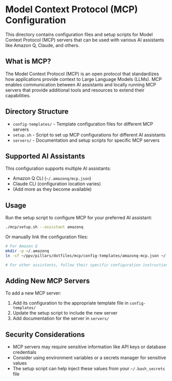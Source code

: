 # Model Context Protocol (MCP) Configuration

This directory contains configuration files and setup scripts for Model Context Protocol (MCP) servers that can be used with various AI assistants like Amazon Q, Claude, and others.

## What is MCP?

The Model Context Protocol (MCP) is an open protocol that standardizes how applications provide context to Large Language Models (LLMs). MCP enables communication between AI assistants and locally running MCP servers that provide additional tools and resources to extend their capabilities.

## Directory Structure

- `config-templates/` - Template configuration files for different MCP servers
- `setup.sh` - Script to set up MCP configurations for different AI assistants
- `servers/` - Documentation and setup scripts for specific MCP servers

## Supported AI Assistants

This configuration supports multiple AI assistants:

- Amazon Q CLI (`~/.amazonq/mcp.json`)
- Claude CLI (configuration location varies)
- (Add more as they become available)

## Usage

Run the setup script to configure MCP for your preferred AI assistant:

```bash
./mcp/setup.sh --assistant amazonq
```

Or manually link the configuration files:

```bash
# For Amazon Q
mkdir -p ~/.amazonq
ln -sf ~/ppv/pillars/dotfiles/mcp/config-templates/amazonq-mcp.json ~/.amazonq/mcp.json

# For other assistants, follow their specific configuration instructions
```

## Adding New MCP Servers

To add a new MCP server:

1. Add its configuration to the appropriate template file in `config-templates/`
2. Update the setup script to include the new server
3. Add documentation for the server in `servers/`

## Security Considerations

- MCP servers may require sensitive information like API keys or database credentials
- Consider using environment variables or a secrets manager for sensitive values
- The setup script can help inject these values from your `~/.bash_secrets` file
